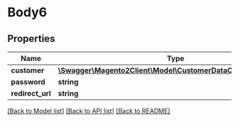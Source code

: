 # Body6

## Properties
Name | Type | Description | Notes
------------ | ------------- | ------------- | -------------
**customer** | [**\Swagger\Magento2Client\Model\CustomerDataCustomerInterface**](CustomerDataCustomerInterface.md) |  | 
**password** | **string** |  | [optional] 
**redirect_url** | **string** |  | [optional] 

[[Back to Model list]](../README.md#documentation-for-models) [[Back to API list]](../README.md#documentation-for-api-endpoints) [[Back to README]](../README.md)


